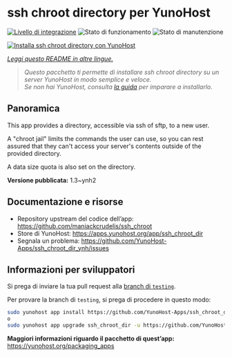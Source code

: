 <!--
N.B.: Questo README è stato automaticamente generato da <https://github.com/YunoHost/apps/tree/master/tools/readme_generator>
NON DEVE essere modificato manualmente.
-->

# ssh chroot directory per YunoHost

[![Livello di integrazione](https://dash.yunohost.org/integration/ssh_chroot_dir.svg)](https://dash.yunohost.org/appci/app/ssh_chroot_dir) ![Stato di funzionamento](https://ci-apps.yunohost.org/ci/badges/ssh_chroot_dir.status.svg) ![Stato di manutenzione](https://ci-apps.yunohost.org/ci/badges/ssh_chroot_dir.maintain.svg)

[![Installa ssh chroot directory con YunoHost](https://install-app.yunohost.org/install-with-yunohost.svg)](https://install-app.yunohost.org/?app=ssh_chroot_dir)

*[Leggi questo README in altre lingue.](./ALL_README.md)*

> *Questo pacchetto ti permette di installare ssh chroot directory su un server YunoHost in modo semplice e veloce.*  
> *Se non hai YunoHost, consulta [la guida](https://yunohost.org/install) per imparare a installarlo.*

## Panoramica

This app provides a directory, accessible via ssh of sftp, to a new user.

A "chroot jail" limits the commands the user can use, so you can rest assured that
they can't access your server's contents outside of the provided directory.

A data size quota is also set on the directory.


**Versione pubblicata:** 1.3~ynh2
## Documentazione e risorse

- Repository upstream del codice dell’app: <https://github.com/maniackcrudelis/ssh_chroot>
- Store di YunoHost: <https://apps.yunohost.org/app/ssh_chroot_dir>
- Segnala un problema: <https://github.com/YunoHost-Apps/ssh_chroot_dir_ynh/issues>

## Informazioni per sviluppatori

Si prega di inviare la tua pull request alla [branch di `testing`](https://github.com/YunoHost-Apps/ssh_chroot_dir_ynh/tree/testing).

Per provare la branch di `testing`, si prega di procedere in questo modo:

```bash
sudo yunohost app install https://github.com/YunoHost-Apps/ssh_chroot_dir_ynh/tree/testing --debug
o
sudo yunohost app upgrade ssh_chroot_dir -u https://github.com/YunoHost-Apps/ssh_chroot_dir_ynh/tree/testing --debug
```

**Maggiori informazioni riguardo il pacchetto di quest’app:** <https://yunohost.org/packaging_apps>
